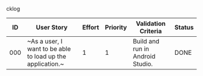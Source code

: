cklog

| ID | User Story | Effort | Priority | Validation Criteria | Status |
|----|------------|--------|----------|---------------------|--------|
| 000 | ~As a user, I want to be able to load up the application.~ | 1 | 1 | Build and run in Android Studio.  | DONE |
